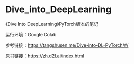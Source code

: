 # Dive_into_DeepLearning
《Dive Into DeepLearning》PyTorch版本的笔记

运行环境：Google Colab

参考链接：https://tangshusen.me/Dive-into-DL-PyTorch/#/

原书链接：https://zh.d2l.ai/index.html
